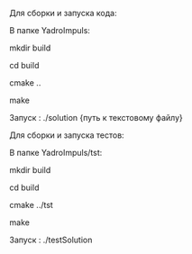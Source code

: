 Для сборки и запуска кода:

В папке YadroImpuls:

mkdir build

cd build

cmake ..

make

Запуск : ./solution {путь к текстовому файлу}

Для сборки и запуска тестов:

В папке YadroImpuls/tst:

mkdir build

cd build

cmake ../tst

make

Запуск : ./testSolution

